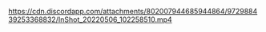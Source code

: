 
https://cdn.discordapp.com/attachments/802007944685944864/972988439253368832/InShot_20220506_102258510.mp4
